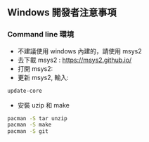 ## Windows 開發者注意事項

### Command line 環境
* 不建議使用 windows 內建的，請使用 msys2
* 去下載 msys2 : https://msys2.github.io/ 
* 打開 msys2:
* 更新 msys2, 輸入:

``` bash
update-core
```
* 安裝 uzip 和 make

``` bash
pacman -S tar unzip
pacman -S make
pacman -S git
```
